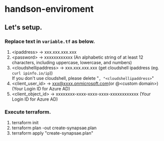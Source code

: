 # handson-enviroment

## Let's setup.
### Replace text in `variable.tf` as below.
1. \<ipaddress\> -> xxx.xxx.xxx.xxx
1. \<password\>  -> xxxxxxxxxxxx (An alphabetic string of at least 12 characters, including uppercase, lowercase, and numbers)
1. \<cloudshellipaddress\> -> xxx.xxx.xxx.xxx (get cloudshell ipaddress (eg. ```curl ipinfo.io/ip```)) </br> If you don't use cloudshell, please delete "```, "<cloudshellipaddress>```"
1. \<client_user_id\> -> xxx@xxxx.onmicrosoft.com(or @\<custom domain\>) (Your Login ID for Azure AD)
1. \<client_object_id\> -> xxxxxxxx-xxxx-xxxx-xxxx-xxxxxxxxxxxx (Your Login ID for Azure AD)
### Execute terraform.
1. terraform init
1. terraform plan -out create-synapsae.plan
1. terraform apply "create-synapsae.plan"

